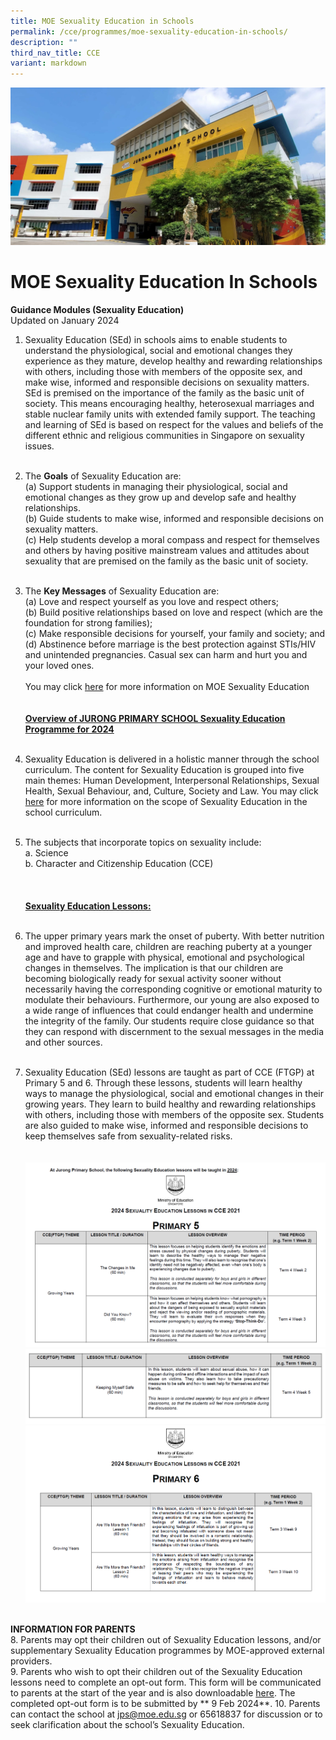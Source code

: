 ```yaml
---
title: MOE Sexuality Education in Schools
permalink: /cce/programmes/moe-sexuality-education-in-schools/
description: ""
third_nav_title: CCE
variant: markdown
---
```

![](/images/JPS_School_Front_Banner.jpg)

MOE Sexuality Education In Schools
==================================

**Guidance Modules (Sexuality Education)**<br>
Updated on January 2024

1.	Sexuality Education (SEd) in schools aims to enable students to understand the physiological, social and emotional changes they experience as they mature, develop healthy and rewarding relationships with others, including those with members of the opposite sex, and make wise, informed and responsible decisions on sexuality matters. SEd is premised on the importance of the family as the basic unit of society. This means encouraging healthy, heterosexual marriages and stable nuclear family units with extended family support. The teaching and learning of SEd is based on respect for the values and beliefs of the different ethnic and religious communities in Singapore on sexuality issues.
<br><br>
2.	The **Goals** of Sexuality Education are: <br>
(a)	Support students in managing their physiological, social and emotional changes as they grow up and develop safe and healthy relationships. <br>
(b)	Guide students to make wise, informed and responsible decisions on sexuality matters. <br>
(c)	Help students develop a moral compass and respect for themselves and others by having positive mainstream values and attitudes about sexuality that are premised on the family as the basic unit of society. 
<br><br>
3.	The **Key Messages** of Sexuality Education are: <br>
(a)	Love and respect yourself as you love and respect others; <br>
(b)	Build positive relationships based on love and respect (which are the foundation for strong families); <br>
(c)	Make responsible decisions for yourself, your family and society; and<br>
(d)	Abstinence before marriage is the best protection against STIs/HIV and unintended pregnancies. Casual sex can harm and hurt you and your loved ones.
<br><br>
You may click [here](https://go.gov.sg/moe-sexuality-education) for more information on MOE Sexuality Education
<br><br><br>
<u><b>Overview of JURONG PRIMARY SCHOOL Sexuality Education Programme for 2024</b></u>
<br><br>
4. Sexuality Education is delivered in a holistic manner through the school curriculum. The content for Sexuality Education is grouped into five main themes: Human Development, Interpersonal Relationships, Sexual Health, Sexual Behaviour, and, Culture, Society and Law. You may click [here](https://go.gov.sg/moe-sexuality-education-scope) for more information on the scope of Sexuality Education in the school curriculum.
<br><br>
5. The subjects that incorporate topics on sexuality include: <br>
a.	Science <br>
b.	Character and Citizenship Education (CCE)<br>
<br><br><br>
<u><b>Sexuality Education Lessons:</b></u>
<br><br>
6. The upper primary years mark the onset of puberty. With better nutrition and improved health care, children are reaching puberty at a younger age and have to grapple with physical, emotional and psychological changes in themselves. The implication is that our children are becoming biologically ready for sexual activity sooner without necessarily having the corresponding cognitive or emotional maturity to modulate their behaviours. Furthermore, our young are also exposed to a wide range of influences that could endanger health and undermine the integrity of the family. Our students require close guidance so that they can respond with discernment to the sexual messages in the media and other sources. <br><br>

7. Sexuality Education (SEd) lessons are taught as part of CCE (FTGP) at Primary 5 and 6. Through these lessons, students will learn healthy ways to manage the physiological, social and emotional changes in their growing years. They learn to build healthy and rewarding relationships with others, including those with members of the opposite sex. Students are also guided to make wise, informed and responsible decisions to keep themselves safe from sexuality-related risks. <br><br><br>
![](/images/Sexuality%20Edu/Screenshot_2024_01_26_092237.png)
![](/images/Sexuality%20Edu/Screenshot_2024_01_26_092314.png)
![](/images/Sexuality%20Edu/Screenshot_2024_01_26_101634.png)
<br>
<b>INFORMATION FOR PARENTS</b><br>
8. Parents may opt their children out of Sexuality Education lessons, and/or supplementary Sexuality Education programmes by MOE-approved external providers. <br>
9. Parents who wish to opt their children out of the Sexuality Education lessons need to complete an opt-out form. This form will be communicated  to parents at the start of the year and is also downloadable <a target="_blank" href="/files/Annex_A___Hard_Copy_Opt_Out.pdf">here</a>. The completed opt-out form is to be submitted by ** 9 Feb 2024**.
10. Parents can contact the school at <a target="_blank" href="mailto:jps@moe.edu.sg">jps@moe.edu.sg</a> or 65618837 for discussion or to seek clarification about the school’s Sexuality Education.  

